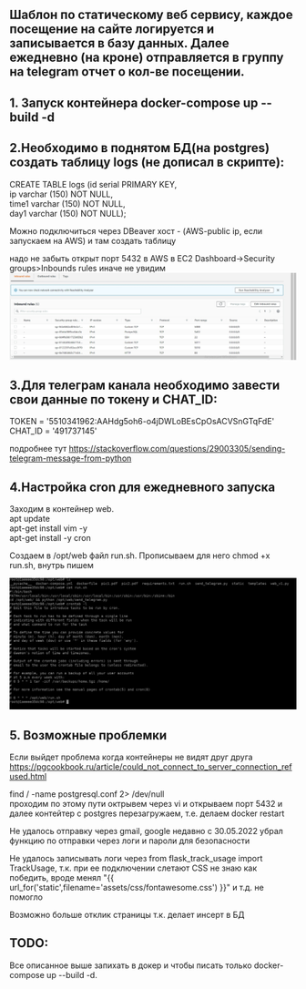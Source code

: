 ## Шаблон по статическому веб сервису, каждое посещение на сайте логируется и записывается в базу данных. Далее ежедневно (на кроне) отправляется в группу на telegram отчет о кол-ве посещении.

## 1. Запуск контейнера docker-compose up --build -d
## 2.Необходимо в поднятом БД(на postgres) создать таблицу logs (не дописал в скрипте): <br/>
CREATE TABLE logs (id serial PRIMARY KEY, <br/>
                    ip varchar (150) NOT NULL, <br/>
                    time1  varchar (150) NOT NULL, <br/>
                    day1  varchar (150) NOT NULL); <br/>
                    
Можно подключиться через DBeaver хост - (AWS-public ip, если запускаем на AWS) и там создать таблицу

надо не забыть открыт порт 5432 в AWS в EC2 Dashboard->Security groups>Inbounds rules иначе не увидим
![Image alt](https://github.com/shaimarus/web_sites_static_tempate/blob/main/AWS_security_group.jpg)

## 3.Для телеграм канала необходимо завести свои данные по токену и CHAT_ID:
TOKEN = '5510341962:AAHdg5oh6-o4jDWLoBEsCpOsACVSnGTqFdE'
CHAT_ID = '491737145'

подробнее тут
https://stackoverflow.com/questions/29003305/sending-telegram-message-from-python
## 4.Настройка cron для ежедневного запуска
Заходим в контейнер web. <br/>
apt update <br/>
apt-get install vim -y <br/>
apt-get install -y cron <br/>

Создаем в /opt/web файл run.sh. Прописываем для него chmod +x run.sh, внутрь пишем

![Image alt](https://github.com/shaimarus/web_sites_static_tempate/blob/main/crontab.jpg)

## 5. Возможные проблемки
Если выйдет проблема когда контейнеры не видят друг друга <br/>
https://pgcookbook.ru/article/could_not_connect_to_server_connection_refused.html <br/>

find / -name postgresql.conf 2> /dev/null <br/>
проходим по этому пути октрывем через vi и открываем порт 5432 и далее контейтер с postgres перезагружаем, т.е. делаем docker restart <br/>

Не удалось отправку через gmail, google недавно с 30.05.2022 убрал функцию по отправки через логи и пароли для безопасности<br/>

Не удалось записывать логи через from flask_track_usage import TrackUsage, т.к. при ее подключении слетают CSS не знаю как победить, вроде менял "{{ url_for('static',filename='assets/css/fontawesome.css') }}" и т.д. не помогло <br/>

Возможно больше отклик страницы т.к. делает инсерт в БД <br/>


## TODO: <br/>
Все описанное выше запихать в докер и чтобы писать только docker-compose up --build -d.


